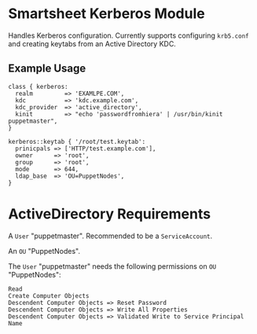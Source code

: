 # Smartsheet Kerberos Module
Handles Kerberos configuration. Currently supports configuring `krb5.conf` and creating keytabs from an Active Directory KDC.

## Example Usage
```puppet
class { kerberos:
  realm         => 'EXAMLPE.COM',
  kdc           => 'kdc.example.com',
  kdc_provider  => 'active_directory',
  kinit         => "echo 'passwordfromhiera' | /usr/bin/kinit puppetmaster",
}

kerberos::keytab { '/root/test.keytab':
  prinicpals => ['HTTP/test.example.com'],
  owner      => 'root',
  group      => 'root',
  mode       => 644,
  ldap_base  => 'OU=PuppetNodes',
}
```

# ActiveDirectory Requirements

A `User` "puppetmaster".  Recommended to be a `ServiceAccount`.

An `OU` "PuppetNodes".

The `User` "puppetmaster" needs the following permissions on `OU` "PuppetNodes":
```
Read
Create Computer Objects
Descendent Computer Objects => Reset Password
Descendent Computer Objects => Write All Properties
Descendent Computer Objects => Validated Write to Service Principal Name
```
